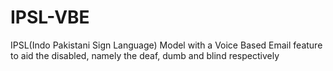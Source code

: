 # IPSL-VBE
IPSL(Indo Pakistani Sign Language) Model with a Voice Based Email feature to aid the disabled, namely the deaf, dumb and blind respectively
